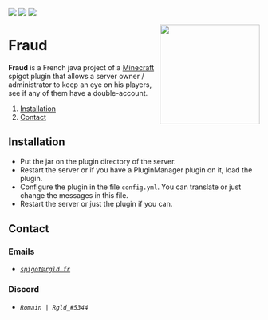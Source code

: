 [![](https://badges.spiget.org/resources/version/Version-green-69872.svg)](https://api.spiget.org/v2/resources/69872/versions/latest/download)
[![](https://badges.spiget.org/resources/rating/Rating-blue-69872.svg)](https://www.spigotmc.org/resources/fraud.69872/)
[![](https://jitci.com/gh/R-Gld/Fraud/svg)](https://jitci.com/gh/R-Gld/Fraud)

<img align="right" src="https://i.imgur.com/WjvQClG.png" height="200" width="200">

# Fraud
**Fraud** is a French java project of a [Minecraft](https://www.minecraft.net) spigot plugin that allows a server owner / administrator to keep an eye on his players, see if any of them have a double-account.

1. [Installation](#Installation)
1. [Contact](#Contact)

## Installation

- Put the jar on the plugin directory of the server.
- Restart the server or if you have a PluginManager plugin on it, load the plugin.
- Configure the plugin in the file `config.yml`. You can translate or just change the messages in this file.
- Restart the server or just the plugin if you can.

## Contact
### Emails
- [*`spigot@rgld.fr`*](mailto:spigot@rgld.fr)

### Discord
- *`Romain | Rgld_#5344`*
